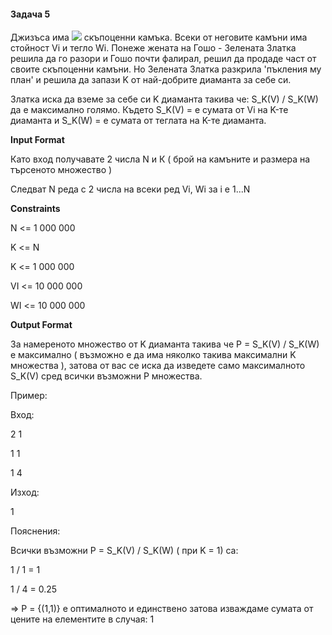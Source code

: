#### Задача 5

Джизъса има <img src="https://latex.codecogs.com/svg.latex?\Large&space;N"> скъпоценни камъка. Всеки от неговите камъни има стойност Vi и тегло Wi. Понеже жената на Гошо - Зелената Златка решила да го разори и Гошо почти фалирал, решил да продаде част от своите скъпоценни камъни. Но Зелената Златка разкрила 'пъкления му план' и решила да запази K от най-добрите диаманта за себе си.

Златка иска да вземе за себе си K диаманта такива че: S_K(V) / S_K(W) да е максимално голямо. Където S_K(V) = е сумата от Vi на K-те диаманта и S_K(W) = е сумата от теглата на K-те диаманта.

**Input Format**

Като вход получавате 2 числа N и К ( брой на камъните и размера на търсеното множество )

Следват N реда с 2 числа на всеки ред Vi, Wi за i e 1...N

**Constraints**

N <= 1 000 000

K <= N

K <= 1 000 000

VI <= 10 000 000

WI <= 10 000 000

**Output Format**

За намереното множество от K диаманта такива че P = S_K(V) / S_K(W) е максимално ( възможно е да има няколко такива максимални K множества ), затова от вас се иска да изведете само максималното S_K(V) сред всички възможни P множества.

Пример:

Вход:

2 1

1 1

1 4

Изход:

1

Пояснения:

Всички възможни P = S_K(V) / S_K(W) ( при K = 1) са:

1 / 1 = 1

1 / 4 = 0.25

=> P = {(1,1)} е оптималното и единствено затова изваждаме сумата от цените на елементите в случая: 1



